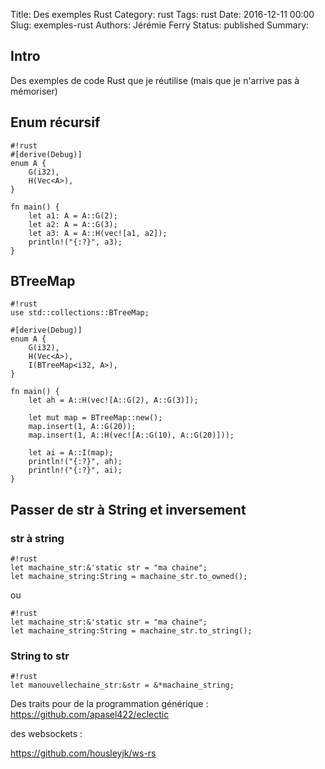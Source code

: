 Title: Des exemples Rust
Category: rust
Tags: rust
Date: 2016-12-11 00:00
Slug: exemples-rust
Authors: Jérémie Ferry
Status: published
Summary:

## Intro

Des exemples de code Rust que je réutilise (mais que je n'arrive pas à mémoriser)

## Enum récursif

    #!rust
    #[derive(Debug)]
    enum A {
        G(i32),
        H(Vec<A>),
    }
    
    fn main() {
        let a1: A = A::G(2);
        let a2: A = A::G(3);
        let a3: A = A::H(vec![a1, a2]);
        println!("{:?}", a3);
    }

## BTreeMap

    #!rust
    use std::collections::BTreeMap;
    
    #[derive(Debug)]
    enum A {
        G(i32),
        H(Vec<A>),
        I(BTreeMap<i32, A>),
    }
    
    fn main() {
        let ah = A::H(vec![A::G(2), A::G(3)]);
        
        let mut map = BTreeMap::new();
        map.insert(1, A::G(20));
        map.insert(1, A::H(vec![A::G(10), A::G(20)]));
        
        let ai = A::I(map);
        println!("{:?}", ah);
        println!("{:?}", ai);
    }

## Passer de str à String et inversement

### str à string

    #!rust
    let machaine_str:&'static str = "ma chaine";
    let machaine_string:String = machaine_str.to_owned();

ou

    #!rust
    let machaine_str:&'static str = "ma chaine";
    let machaine_string:String = machaine_str.to_string();

### String to str

    #!rust
    let manouvellechaine_str:&str = &*machaine_string;

Des traits pour de la programmation générique :
https://github.com/apasel422/eclectic

des websockets :

https://github.com/housleyjk/ws-rs